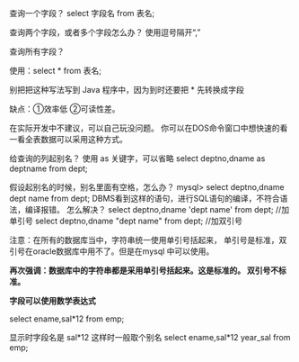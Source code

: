 查询一个字段？
		select 字段名 from 表名;



查询两个字段，或者多个字段怎么办？
		使用逗号隔开“,”



查询所有字段？

使用：select * from 表名;

别把把这种写法写到 Java 程序中，因为到时还要把 * 先转换成字段

缺点：①效率低  ②可读性差。

在实际开发中不建议，可以自己玩没问题。
你可以在DOS命令窗口中想快速的看一看全表数据可以采用这种方式。



给查询的列起别名？ 使用 as 关键字，可以省略
		select deptno,dname as deptname from dept;

假设起别名的时候，别名里面有空格，怎么办？
			mysql> select deptno,dname dept name from dept;
			DBMS看到这样的语句，进行SQL语句的编译，不符合语法，编译报错。
			怎么解决？
				select deptno,dname 'dept name' from dept; //加单引号
				select deptno,dname "dept name" from dept; //加双引号

注意：在所有的数据库当中，字符串统一使用单引号括起来，
单引号是标准，双引号在oracle数据库中用不了。但是在mysql
中可以使用。

**再次强调：数据库中的字符串都是采用单引号括起来。这是标准的。
双引号不标准。**



**字段可以使用数学表达式**

 select ename,sal*12 from emp;

显示时字段名是 sal*12 这样时一般取个别名   select ename,sal\*12 year_sal from emp;









